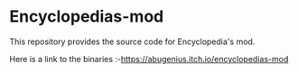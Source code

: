 # Encyclopedias-mod
This repository provides the source code for Encyclopedia's mod.

Here is a link to the binaries :-https://abugenius.itch.io/encyclopedias-mod
